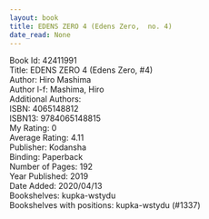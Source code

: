 ```yaml
---
layout: book
title: EDENS ZERO 4 (Edens Zero,  no. 4)
date_read: None
---
```


Book Id: 42411991<br />
Title: EDENS ZERO 4 (Edens Zero, #4)<br />
Author: Hiro Mashima<br />
Author l-f: Mashima, Hiro<br />
Additional Authors: <br />
ISBN: 4065148812<br />
ISBN13: 9784065148815<br />
My Rating: 0<br />
Average Rating: 4.11<br />
Publisher: Kodansha<br />
Binding: Paperback<br />
Number of Pages: 192<br />
Year Published: 2019<br />
Date Added: 2020/04/13<br />
Bookshelves: kupka-wstydu<br />
Bookshelves with positions: kupka-wstydu (#1337)<br />


